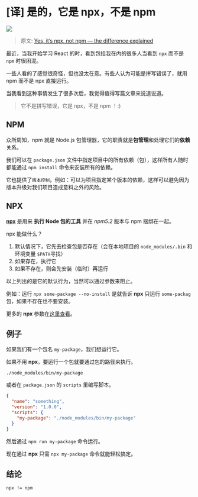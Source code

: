 # [译] 是的，它是 npx，不是 npm

![](https://cdn.nlark.com/yuque/0/2020/png/639317/1578367849260-5db53733-af6e-4b9a-ab0a-059ebc546337.png)

> 原文: [Yes, it’s npx, not npm — the difference explained](https://medium.com/javascript-in-plain-english/yes-its-npx-not-npm-the-difference-explained-58cbb202ec33)


最近，当我开始学习 React 的时，看到包括我在内的很多人当看到 `npx` 而不是 `npm` 时很困混。

一些人看的了感觉很奇怪，但也没太在意。有些人认为可能是拼写错误了，就用 npm 而不是 npx 直接运行。

当我看到这种事情发生了很多次后，我觉得值得写篇文章来说道说道。

> 它不是拼写错误，它是 npx，不是 npm ！:)


## NPM

众所周知，npm 就是 Node.js 包管理器，它的职责就是**包管理**和处理它们的**依赖**关系。

我们可以在 `package.json` 文件中指定项目中的所有依赖（包），这样所有人随时都能通过 `npm install` 命令来安装所有的依赖。

它也提供了`版本控制`，例如：可以为项目指定某个版本的依赖，这样可以避免因为版本升级对我们项目造成意料之外的风险。

## NPX

**[npx](https://www.npmjs.com/package/npx)** 是用来 **执行 Node 包的工具** 并在 *npm5.2* 版本与 npm 捆绑在一起。

npx 能做什么？

1. 默认情况下，它先去检查包是否存在（会在本地项目的 `node_modules/.bin` 和环境变量 `$PATH`寻找）
2. 如果存在，执行它
3. 如果不存在，则会先安装（临时）再运行

以上列出的是它的默认行为，当然可以通过参数来阻止。

例如：运行 `npx some-package --no-install` 是就告诉 **npx** 只运行 `some-packag` 包，如果不存在也不要安装。

更多的 **npx** 参数在[这里查看](https://www.npmjs.com/package/npx)。

## 例子

如果我们有一个包名 `my-package`，我们想运行它。

如果不用 **npx**，要运行一个包就要通过包的路径来执行。

`./node_modules/bin/my-package`

或者在 `package.json` 的 `scripts` 里编写脚本。

```json
{
  "name": "something",
  "version": "1.0.0",
  "scripts": {
    "my-package": "./node_modules/bin/my-package"
  }
}
```

然后通过 `npm run my-package` 命令运行。

现在通过 **npx** 只需 `npx my-package` 命令就能轻松搞定。

## 结论

`npx != npm`
